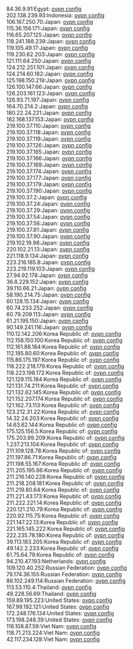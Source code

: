 84.36.9.91:Egypt: [ovpn config](vpn/84_36_9_91.ovpn)  
202.138.239.93:Indonesia: [ovpn config](vpn/202_138_239_93.ovpn)  
106.167.250.70:Japan: [ovpn config](vpn/106_167_250_70.ovpn)  
115.36.156.171:Japan: [ovpn config](vpn/115_36_156_171.ovpn)  
116.65.207.125:Japan: [ovpn config](vpn/116_65_207_125.ovpn)  
118.241.188.239:Japan: [ovpn config](vpn/118_241_188_239.ovpn)  
119.105.49.17:Japan: [ovpn config](vpn/119_105_49_17.ovpn)  
119.230.62.203:Japan: [ovpn config](vpn/119_230_62_203.ovpn)  
121.111.64.250:Japan: [ovpn config](vpn/121_111_64_250.ovpn)  
124.212.251.101:Japan: [ovpn config](vpn/124_212_251_101.ovpn)  
124.214.60.182:Japan: [ovpn config](vpn/124_214_60_182.ovpn)  
125.198.150.219:Japan: [ovpn config](vpn/125_198_150_219.ovpn)  
126.100.147.66:Japan: [ovpn config](vpn/126_100_147_66.ovpn)  
126.203.161.123:Japan: [ovpn config](vpn/126_203_161_123.ovpn)  
126.93.71.197:Japan: [ovpn config](vpn/126_93_71_197.ovpn)  
164.70.214.2:Japan: [ovpn config](vpn/164_70_214_2.ovpn)  
180.22.24.221:Japan: [ovpn config](vpn/180_22_24_221.ovpn)  
182.168.137.153:Japan: [ovpn config](vpn/182_168_137_153.ovpn)  
219.100.37.110:Japan: [ovpn config](vpn/219_100_37_110.ovpn)  
219.100.37.118:Japan: [ovpn config](vpn/219_100_37_118.ovpn)  
219.100.37.119:Japan: [ovpn config](vpn/219_100_37_119.ovpn)  
219.100.37.126:Japan: [ovpn config](vpn/219_100_37_126.ovpn)  
219.100.37.165:Japan: [ovpn config](vpn/219_100_37_165.ovpn)  
219.100.37.166:Japan: [ovpn config](vpn/219_100_37_166.ovpn)  
219.100.37.169:Japan: [ovpn config](vpn/219_100_37_169.ovpn)  
219.100.37.174:Japan: [ovpn config](vpn/219_100_37_174.ovpn)  
219.100.37.177:Japan: [ovpn config](vpn/219_100_37_177.ovpn)  
219.100.37.179:Japan: [ovpn config](vpn/219_100_37_179.ovpn)  
219.100.37.190:Japan: [ovpn config](vpn/219_100_37_190.ovpn)  
219.100.37.2:Japan: [ovpn config](vpn/219_100_37_2.ovpn)  
219.100.37.24:Japan: [ovpn config](vpn/219_100_37_24.ovpn)  
219.100.37.29:Japan: [ovpn config](vpn/219_100_37_29.ovpn)  
219.100.37.54:Japan: [ovpn config](vpn/219_100_37_54.ovpn)  
219.100.37.56:Japan: [ovpn config](vpn/219_100_37_56.ovpn)  
219.100.37.81:Japan: [ovpn config](vpn/219_100_37_81.ovpn)  
219.100.37.90:Japan: [ovpn config](vpn/219_100_37_90.ovpn)  
219.102.19.98:Japan: [ovpn config](vpn/219_102_19_98.ovpn)  
220.102.21.13:Japan: [ovpn config](vpn/220_102_21_13.ovpn)  
221.118.9.134:Japan: [ovpn config](vpn/221_118_9_134.ovpn)  
223.216.185.8:Japan: [ovpn config](vpn/223_216_185_8.ovpn)  
223.219.119.103:Japan: [ovpn config](vpn/223_219_119_103.ovpn)  
27.94.92.178:Japan: [ovpn config](vpn/27_94_92_178.ovpn)  
36.8.229.152:Japan: [ovpn config](vpn/36_8_229_152.ovpn)  
39.110.66.21:Japan: [ovpn config](vpn/39_110_66_21.ovpn)  
58.190.214.75:Japan: [ovpn config](vpn/58_190_214_75.ovpn)  
60.128.15.134:Japan: [ovpn config](vpn/60_128_15_134.ovpn)  
60.74.233.252:Japan: [ovpn config](vpn/60_74_233_252.ovpn)  
60.79.209.113:Japan: [ovpn config](vpn/60_79_209_113.ovpn)  
61.21.195.150:Japan: [ovpn config](vpn/61_21_195_150.ovpn)  
90.149.241.116:Japan: [ovpn config](vpn/90_149_241_116.ovpn)  
110.12.142.206:Korea Republic of: [ovpn config](vpn/110_12_142_206.ovpn)  
112.158.150.100:Korea Republic of: [ovpn config](vpn/112_158_150_100.ovpn)  
112.161.88.184:Korea Republic of: [ovpn config](vpn/112_161_88_184.ovpn)  
112.185.80.60:Korea Republic of: [ovpn config](vpn/112_185_80_60.ovpn)  
115.86.175.197:Korea Republic of: [ovpn config](vpn/115_86_175_197.ovpn)  
118.222.218.179:Korea Republic of: [ovpn config](vpn/118_222_218_179.ovpn)  
118.223.198.172:Korea Republic of: [ovpn config](vpn/118_223_198_172.ovpn)  
121.129.115.184:Korea Republic of: [ovpn config](vpn/121_129_115_184.ovpn)  
121.131.74.211:Korea Republic of: [ovpn config](vpn/121_131_74_211.ovpn)  
121.132.62.145:Korea Republic of: [ovpn config](vpn/121_132_62_145.ovpn)  
121.152.207.174:Korea Republic of: [ovpn config](vpn/121_152_207_174.ovpn)  
121.162.73.113:Korea Republic of: [ovpn config](vpn/121_162_73_113.ovpn)  
123.212.31.22:Korea Republic of: [ovpn config](vpn/123_212_31_22.ovpn)  
14.32.24.203:Korea Republic of: [ovpn config](vpn/14_32_24_203.ovpn)  
14.63.62.144:Korea Republic of: [ovpn config](vpn/14_63_62_144.ovpn)  
175.125.156.5:Korea Republic of: [ovpn config](vpn/175_125_156_5.ovpn)  
175.203.99.209:Korea Republic of: [ovpn config](vpn/175_203_99_209.ovpn)  
1.237.213.104:Korea Republic of: [ovpn config](vpn/1_237_213_104.ovpn)  
211.109.128.78:Korea Republic of: [ovpn config](vpn/211_109_128_78.ovpn)  
211.197.86.71:Korea Republic of: [ovpn config](vpn/211_197_86_71.ovpn)  
211.198.55.167:Korea Republic of: [ovpn config](vpn/211_198_55_167.ovpn)  
211.205.195.86:Korea Republic of: [ovpn config](vpn/211_205_195_86.ovpn)  
211.216.140.228:Korea Republic of: [ovpn config](vpn/211_216_140_228.ovpn)  
211.218.208.181:Korea Republic of: [ovpn config](vpn/211_218_208_181.ovpn)  
211.219.80.64:Korea Republic of: [ovpn config](vpn/211_219_80_64.ovpn)  
211.221.43.173:Korea Republic of: [ovpn config](vpn/211_221_43_173.ovpn)  
211.222.221.14:Korea Republic of: [ovpn config](vpn/211_222_221_14.ovpn)  
220.121.210.79:Korea Republic of: [ovpn config](vpn/220_121_210_79.ovpn)  
220.92.115.75:Korea Republic of: [ovpn config](vpn/220_92_115_75.ovpn)  
221.147.22.13:Korea Republic of: [ovpn config](vpn/221_147_22_13.ovpn)  
221.165.145.222:Korea Republic of: [ovpn config](vpn/221_165_145_222.ovpn)  
222.235.78.180:Korea Republic of: [ovpn config](vpn/222_235_78_180.ovpn)  
39.113.183.205:Korea Republic of: [ovpn config](vpn/39_113_183_205.ovpn)  
49.142.2.233:Korea Republic of: [ovpn config](vpn/49_142_2_233.ovpn)  
61.75.64.79:Korea Republic of: [ovpn config](vpn/61_75_64_79.ovpn)  
94.210.47.193:Netherlands: [ovpn config](vpn/94_210_47_193.ovpn)  
109.120.40.252:Russian Federation: [ovpn config](vpn/109_120_40_252.ovpn)  
79.174.36.155:Russian Federation: [ovpn config](vpn/79_174_36_155.ovpn)  
86.102.249.114:Russian Federation: [ovpn config](vpn/86_102_249_114.ovpn)  
113.53.110.4:Thailand: [ovpn config](vpn/113_53_110_4.ovpn)  
49.228.56.69:Thailand: [ovpn config](vpn/49_228_56_69.ovpn)  
159.89.195.223:United States: [ovpn config](vpn/159_89_195_223.ovpn)  
167.99.192.121:United States: [ovpn config](vpn/167_99_192_121.ovpn)  
172.248.176.134:United States: [ovpn config](vpn/172_248_176_134.ovpn)  
173.198.248.39:United States: [ovpn config](vpn/173_198_248_39.ovpn)  
116.108.87.59:Viet Nam: [ovpn config](vpn/116_108_87_59.ovpn)  
118.71.213.224:Viet Nam: [ovpn config](vpn/118_71_213_224.ovpn)  
42.117.234.128:Viet Nam: [ovpn config](vpn/42_117_234_128.ovpn)  
